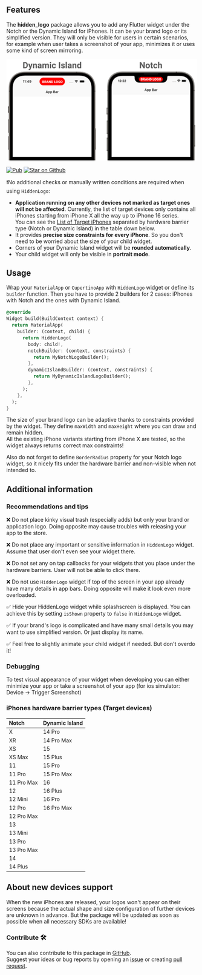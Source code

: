 ## Features

The **hidden_logo** package allows you to add any Flutter widget under the Notch or
the Dynamic Island for iPhones. It can be your brand logo or its simplified version.
They will only be visible for users in certain scenarios, for example when user
takes a screenshot of your app, minimizes it or uses some kind of screen mirroring.

![readme_welcome_image.png](readme_welcome_image.png)

<p align="left">
<a href="https://pub.dev/packages/hidden_logo"><img src="https://img.shields.io/pub/v/hidden_logo.svg?style=flat&colorB=blue" alt="Pub"></a>
<a href="https://github.com/AndreySosnovyy/hidden_logo"><img src="https://img.shields.io/github/stars/andreysosnovyy/hidden_logo.svg?&style=flat&logo=github&color=red&label=stars" alt="Star on Github"></a>
</p>

❗No additional checks or manually written conditions are required when using `HiddenLogo`:</br>

- **Application running on any other devices not marked as target ones will not be
  affected**. Currently, the list of target devices only contains all iPhones starting
  from iPhone X all the way up to iPhone 16 series. </br>
  You can see the [List of Target iPhones](#iphones-hardware-barrier-types-target-devices) separated by hardware barrier
  type (Notch or Dynamic Island) in the table down below.
- It provides **precise size constraints for every iPhone**. So you don't need to
  be worried about the size of your child widget.
- Corners of your Dynamic Island widget will be **rounded automatically**.
- Your child widget will only be visible in **portrait mode**.

## Usage

Wrap your `MaterialApp` or `CupertinoApp` with `HiddenLogo` widget or define
its `builder` function. Then you have to provide 2 builders for 2 cases:
iPhones with Notch and the ones with Dynamic Island.

```dart
@override
Widget build(BuildContext context) {
  return MaterialApp(
    builder: (context, child) {
      return HiddenLogo(
        body: child!,
        notchBuilder: (context, constraints) {
          return MyNotchLogoBuilder();
        },
        dynamicIslandBuilder: (context, constraints) {
          return MyDynamicIslandLogoBuilder();
        },
      );
    },
  );
}
```

The size of your brand logo can be adaptive thanks to constraints provided
by the widget. They define `maxWidth` and `maxHeight` where you can draw and remain hidden.<br>
All the existing iPhone variants starting from iPhone X are tested, so the widget
always returns correct max constraints!

Also do not forget to define `BorderRadius` property for your Notch logo widget,
so it nicely fits under the hardware barrier and non-visible when not intended to.</br>

## Additional information

### Recommendations and tips

❌ Do not place kinky visual trash (especially adds) but only your brand or
application logo. Doing opposite may cause troubles with releasing
your app to the store.

❌ Do not place any important or sensitive information in `HiddenLogo` widget.
Assume that user don't even see your widget there.

❌ Do not set any on tap callbacks for your widgets that you place under
the hardware barriers. User will not be able to click there.

❌ Do not use `HiddenLogo` widget if top of the screen in your app already
have many details in app bars. Doing opposite will make it look even more overloaded.

✅ Hide your HiddenLogo widget while splashscreen is displayed. You can achieve this
by setting `isShown` property to `false` in `HiddenLogo` widget.

✅ If your brand's logo is complicated and have many small details you may want to
use simplified version. Or just display its name.

✅ Feel free to slightly animate your child widget if needed. But don't overdo it!

### Debugging

To test visual appearance of your widget when developing you can either
minimize your app or take a screenshot of your app (for ios simulator:
Device → Trigger Screenshot)

### iPhones hardware barrier types (Target devices)

| Notch      | Dynamic Island |
|:-----------|:---------------|
| X          | 14 Pro         |
| XR         | 14 Pro Max     |
| XS         | 15             |
| XS Max     | 15 Plus        |
| 11         | 15 Pro         |
| 11 Pro     | 15 Pro Max     |
| 11 Pro Max | 16             |
| 12         | 16 Plus        |
| 12 Mini    | 16 Pro         |
| 12 Pro     | 16 Pro Max     |
| 12 Pro Max |                |
| 13         |                |
| 13 Mini    |                |
| 13 Pro     |                |
| 13 Pro Max |                |
| 14         |                |
| 14 Plus    |                |

## About new devices support

When the new iPhones are released, your logos won't appear on their screens because
the actual shape and size configuration of further devices are unknown in advance.
But the package will be updated as soon as possible when all necessary SDKs are available!

### Contribute 🛠

You can also contribute to this package in [GitHub](https://github.com/AndreySosnovyy/hidden_logo). </br>
Suggest your ideas or bug reports by opening an [issue](https://github.com/AndreySosnovyy/hidden_logo/issues/new) or
creating [pull request](https://github.com/AndreySosnovyy/hidden_logo/pulls).
 </br>
 </br>
 </br>


